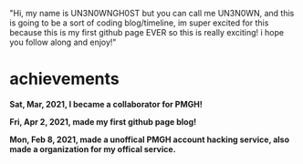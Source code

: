 "Hi, my name is UN3N0WNGH0ST but you can call me UN3N0WN, and this is going to be a sort of coding blog/timeline, im super excited for this because this is my first github page EVER so this is really exciting! i hope you follow along and enjoy!"
 



# achievements 

**Sat, Mar, 2021, I became a collaborator for PMGH!**

**Fri, Apr 2, 2021, made my first github page blog!**

**Mon, Feb 8, 2021, made a unoffical PMGH account hacking service, also made a organization for my offical service.**

